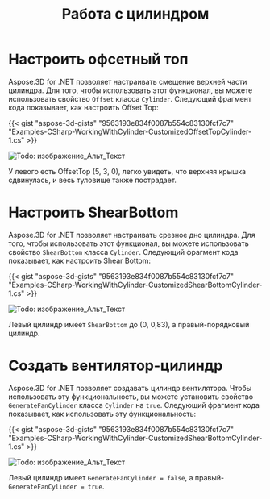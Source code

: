 ﻿---
title: Работа с цилиндром
type: docs
weight: 130
url: /ru/net/working-with-cylinder/
description: Aspose.3D for .NET позволяет настраивать смещение верхней части цилиндра. Чтобы использовать эту функциональность, вы можете использовать свойство Offset класса Cylinder.
---
# **Настроить офсетный топ**
Aspose.3D for .NET позволяет настраивать смещение верхней части цилиндра. Для того, чтобы использовать этот функционал, вы можете использовать свойство `Offset` класса `Cylinder`. Следующий фрагмент кода показывает, как настроить Offset Top:



{{< gist "aspose-3d-gists" "9563193e834f0087b554c83130fcf7c7" "Examples-CSharp-WorkingWithCylinder-CustomizedOffsetTopCylinder-1.cs" >}}

![Todo: изображение_Альт_Текст](working-with-cylinder_1.png)

У левого есть OffsetTop (5, 3, 0), легко увидеть, что верхняя крышка сдвинулась, и весь туловище также пострадает.
# **Настроить ShearBottom**
Aspose.3D for .NET позволяет настраивать срезное дно цилиндра. Для того, чтобы использовать этот функционал, вы можете использовать свойство `ShearBottom` класса `Cylinder`. Следующий фрагмент кода показывает, как настроить Shear Bottom:



{{< gist "aspose-3d-gists" "9563193e834f0087b554c83130fcf7c7" "Examples-CSharp-WorkingWithCylinder-CustomizedShearBottomCylinder-1.cs" >}}

![Todo: изображение_Альт_Текст](working-with-cylinder_2.png)

Левый цилиндр имеет `ShearBottom` до (0, 0,83), а правый-порядковый цилиндр.
# **Создать вентилятор-цилиндр**
Aspose.3D for .NET позволяет создавать цилиндр вентилятора. Чтобы использовать эту функциональность, вы можете установить свойство `GenerateFanCylinder` класса `Cylinder` на `true`. Следующий фрагмент кода показывает, как использовать эту функциональность:



{{< gist "aspose-3d-gists" "9563193e834f0087b554c83130fcf7c7" "Examples-CSharp-WorkingWithCylinder-CustomizedShearBottomCylinder-1.cs" >}}

![Todo: изображение_Альт_Текст](working-with-cylinder_3.png)

Левый цилиндр имеет `GenerateFanCylinder = false`, а правый-`GenerateFanCylinder = true`.
